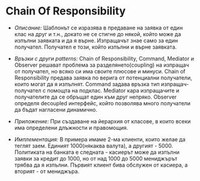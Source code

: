 # Chain Of Responsibility

* _Описание:_
      Шаблонът се изразява в предаване на заявка от един клас на друг и т.н., докато не се стигне до някой, който може
      да изпълни заявката и да я върне. Изпращачът знае само за един получател. Получател е този, който изпълни и върне заявката.
      
* _Връзки с други patterns:_
      Chain of Responsibility, Command, Mediator и Observer решават проблема за разделянето(coupling) на изпращач от получател, но
      всяко си има своите плюсове и минуси. Chain of Responsibility предава заявка по верига от потенциални получатели, които
      могат да я изпълнят. Command задава връзка тип изпращач-получател с помощта на подклас. Mediator кара изпращачите и 
получателите да се обръщат един към друг непряко. Observer определя decoupled интерфейс, който позволява много получатели
да бъдат нагласени динамично.

* _Приложение:_
      При създаване на йерархия от класове, в които всеки има определени длъжности и правомощия.
      
* _Имплементация:_
      В примера имаме 2-ма клиенти, които желае да теглят заем. Единият 1000(някаква валута), а другият - 5000.
      Политиката на банката е следната - касиерът може да изпълни заявки за кредит до 1000, но от над 1000 до 5000 мениджърът
      трябва да я изпълни.
      Първият клиент бива обслужен от касиера, а вторият - от мениджъра.

